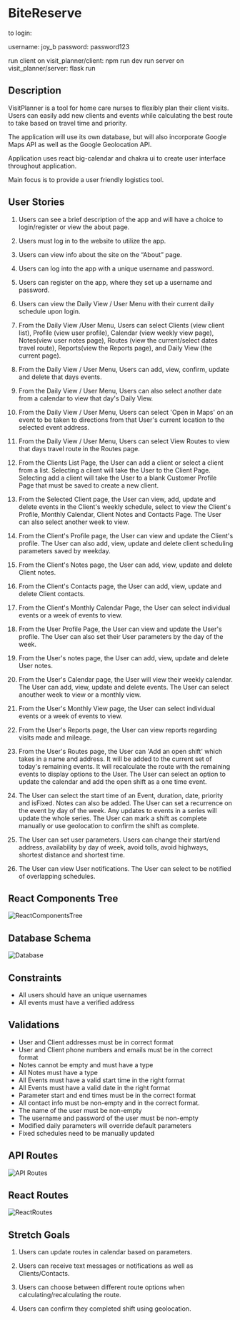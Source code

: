 # BiteReserve

to login: 

username: joy_b
password: password123

run client on visit_planner/client:  npm run dev
run server on visit_planner/server: flask run

## Description

VisitPlanner is a tool for home care nurses to flexibly plan their client visits.  Users can easily add new clients and events while calculating the best route to take based on travel time and priority.   

The application will use its own database, but will also incorporate Google Maps API as well as the Google Geolocation API.  

Application uses react big-calendar and chakra ui to create user interface throughout application.    

Main focus is to provide a user friendly logistics tool.



## User Stories

1. Users can see a brief description of the app and will have a choice to login/register or view the about page.

2. Users must log in to the website to utilize the app.

3. Users can view info about the site on the “About” page.

4. Users can log into the app with a unique username and password.

5. Users can register on the app, where they set up a username and password.

6. Users can view the Daily View / User Menu with their current daily schedule upon login.

7. From the Daily View /User Menu, Users can select Clients (view client list), Profile (view user profile), Calendar (view weekly view page), Notes(view user notes page), Routes (view the current/select dates travel route), Reports(view the Reports page), and Daily View (the current page).   

8. From the Daily View / User Menu, Users can add, view, confirm, update and delete that days events.   

9. From the Daily View / User Menu, Users can also select another date from a calendar to view that day's Daily View. 

10. From the Daily View / User Menu, Users can select 'Open in Maps' on an event to be taken to directions from that User's current location to the selected event address.

11. From the Daily View / User Menu, Users can select View Routes to view that days travel route in the Routes page.

12. From the Clients List Page, the User can add a client or select a client from a list.  Selecting a client will take the User to the Client Page.   Selecting add a client will take the User to a blank Customer Profile Page that must be saved to create a new client.    

13. From the Selected Client page, the User can view, add, update and delete events in the Client's weekly schedule, select to view the Client's Profile, Monthly Calendar, Client Notes and Contacts Page.   The User can also select another week to view.   

14. From the Client's Profile page, the User can view and update the Client's profile.  The User can also add, view, update and delete client scheduling parameters saved by weekday.   

15. From the Client's Notes page, the User can add, view, update and delete Client notes.   

16. From the Client's Contacts page, the User can add, view, update and delete Client contacts.

17. From the Client's Monthly Calendar Page, the User can select individual events or a week of events to view.    

18. From the User Profile Page, the User can view and update the User's profile.   The User can also set their User parameters by the day of the week.

19. From the User's notes page, the User can add, view, update and delete User notes. 

20. From the User's Calendar page, the User will view their weekly calendar.  The User can add, view, update and delete events.   The User can select anouther week to view or a monthly view.  

21. From the User's Monthly View page, the User can select individual events or a week of events to view.   

22.  From the User's Reports page, the User can view reports regarding visits made and mileage.    



25. From the User's Routes page, the User can 'Add an open shift' which takes in a name and address.   It will be added to the current set of today's remaining events.   It will recalculate the route with the remaining events to display options to the User.    The User can select an option to update the calendar and add the open shift as a one time event.   

26. The User can select the start time of an Event, duration, date, priority and isFixed.  Notes can also be added.   The User can set a recurrence on the event by day of the week.  Any updates to events in a series will update the whole series.   The User can mark a shift as complete manually or use geolocation to confirm the shift as complete.    

27. The User can set user parameters.   Users can change their start/end address, availability by day of week, avoid tolls, avoid highways, shortest distance and shortest time.  

28. The User can view User notifications.  The User can select to be notified of overlapping schedules.  





## React Components Tree

![ReactComponentsTree](./Planning/Components.png)

## Database Schema

![Database](./Planning/Database.png)

## Constraints

- All users should have an unique usernames
- All events must have a verified address

## Validations

- User and Client addresses must be in correct format
- User and Client phone numbers and emails must be in the correct format
- Notes cannot be empty and must have a type
- All Notes must have a type
- All Events must have a valid start time in the right format
- All Events must have a valid date in the right format
- Parameter start and end times must be in the correct format
- All contact info must be non-empty and in the correct format.
- The name of the user must be non-empty
- The username and password of the user must be non-empty
- Modified daily parameters will override default parameters
- Fixed schedules need to be manually updated


## API Routes

![API Routes](./Planning/API-Routes.png)



## React Routes

![ReactRoutes](./Planning/React-Routes.png)

## Stretch Goals

1. Users can update routes in calendar based on parameters.   

2. Users can receive text messages or notifications as well as Clients/Contacts.

3. Users can choose between different route options when calculating/recalculating the route.   

4. Users can confirm they completed shift using geolocation.    

